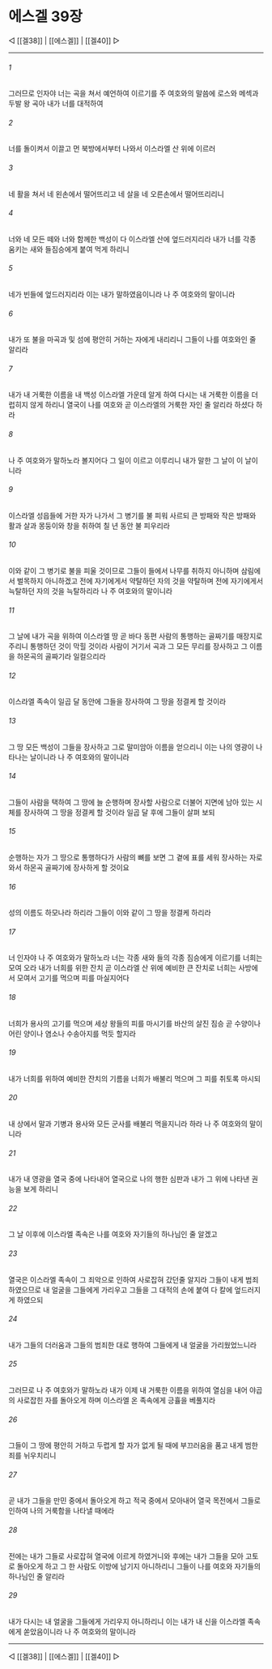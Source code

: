﻿# 에스겔 39장

◁ [[겔38]] | [[에스겔]] | [[겔40]] ▷
***

###### 1
그러므로 인자야 너는 곡을 쳐서 예언하여 이르기를 주 여호와의 말씀에 로스와 메섹과 두발 왕 곡아 내가 너를 대적하여

###### 2
너를 돌이켜서 이끌고 먼 북방에서부터 나와서 이스라엘 산 위에 이르러

###### 3
네 활을 쳐서 네 왼손에서 떨어뜨리고 네 살을 네 오른손에서 떨어뜨리리니

###### 4
너와 네 모든 떼와 너와 함께한 백성이 다 이스라엘 산에 엎드러지리라 내가 너를 각종 움키는 새와 들짐승에게 붙여 먹게 하리니

###### 5
네가 빈들에 엎드러지리라 이는 내가 말하였음이니라 나 주 여호와의 말이니라

###### 6
내가 또 불을 마곡과 및 섬에 평안히 거하는 자에게 내리리니 그들이 나를 여호와인 줄 알리라

###### 7
내가 내 거룩한 이름을 내 백성 이스라엘 가운데 알게 하여 다시는 내 거룩한 이름을 더럽히지 않게 하리니 열국이 나를 여호와 곧 이스라엘의 거룩한 자인 줄 알리라 하셨다 하라

###### 8
나 주 여호와가 말하노라 볼지어다 그 일이 이르고 이루리니 내가 말한 그 날이 이 날이니라

###### 9
이스라엘 성읍들에 거한 자가 나가서 그 병기를 불 피워 사르되 큰 방패와 작은 방패와 활과 살과 몽둥이와 창을 취하여 칠 년 동안 불 피우리라

###### 10
이와 같이 그 병기로 불을 피울 것이므로 그들이 들에서 나무를 취하지 아니하며 삼림에서 벌목하지 아니하겠고 전에 자기에게서 약탈하던 자의 것을 약탈하며 전에 자기에게서 늑탈하던 자의 것을 늑탈하리라 나 주 여호와의 말이니라

###### 11
그 날에 내가 곡을 위하여 이스라엘 땅 곧 바다 동편 사람의 통행하는 골짜기를 매장지로 주리니 통행하던 것이 막힐 것이라 사람이 거기서 곡과 그 모든 무리를 장사하고 그 이름을 하몬곡의 골짜기라 일컬으리라

###### 12
이스라엘 족속이 일곱 달 동안에 그들을 장사하여 그 땅을 정결케 할 것이라

###### 13
그 땅 모든 백성이 그들을 장사하고 그로 말미암아 이름을 얻으리니 이는 나의 영광이 나타나는 날이니라 나 주 여호와의 말이니라

###### 14
그들이 사람을 택하여 그 땅에 늘 순행하며 장사할 사람으로 더불어 지면에 남아 있는 시체를 장사하여 그 땅을 정결케 할 것이라 일곱 달 후에 그들이 살펴 보되

###### 15
순행하는 자가 그 땅으로 통행하다가 사람의 뼈를 보면 그 곁에 표를 세워 장사하는 자로 와서 하몬곡 골짜기에 장사하게 할 것이요

###### 16
성의 이름도 하모나라 하리라 그들이 이와 같이 그 땅을 정결케 하리라

###### 17
너 인자야 나 주 여호와가 말하노라 너는 각종 새와 들의 각종 짐승에게 이르기를 너희는 모여 오라 내가 너희를 위한 잔치 곧 이스라엘 산 위에 예비한 큰 잔치로 너희는 사방에서 모여서 고기를 먹으며 피를 마실지어다

###### 18
너희가 용사의 고기를 먹으며 세상 왕들의 피를 마시기를 바산의 살진 짐승 곧 수양이나 어린 양이나 염소나 수송아지를 먹듯 할지라

###### 19
내가 너희를 위하여 예비한 잔치의 기름을 너희가 배불리 먹으며 그 피를 취토록 마시되

###### 20
내 상에서 말과 기병과 용사와 모든 군사를 배불리 먹을지니라 하라 나 주 여호와의 말이니라

###### 21
내가 내 영광을 열국 중에 나타내어 열국으로 나의 행한 심판과 내가 그 위에 나타낸 권능을 보게 하리니

###### 22
그 날 이후에 이스라엘 족속은 나를 여호와 자기들의 하나님인 줄 알겠고

###### 23
열국은 이스라엘 족속이 그 죄악으로 인하여 사로잡혀 갔던줄 알지라 그들이 내게 범죄하였으므로 내 얼굴을 그들에게 가리우고 그들을 그 대적의 손에 붙여 다 칼에 엎드러지게 하였으되

###### 24
내가 그들의 더러움과 그들의 범죄한 대로 행하여 그들에게 내 얼굴을 가리웠었느니라

###### 25
그러므로 나 주 여호와가 말하노라 내가 이제 내 거룩한 이름을 위하여 열심을 내어 야곱의 사로잡힌 자를 돌아오게 하며 이스라엘 온 족속에게 긍휼을 베풀지라

###### 26
그들이 그 땅에 평안히 거하고 두렵게 할 자가 없게 될 때에 부끄러움을 품고 내게 범한 죄를 뉘우치리니

###### 27
곧 내가 그들을 만민 중에서 돌아오게 하고 적국 중에서 모아내어 열국 목전에서 그들로 인하여 나의 거룩함을 나타낼 때에라

###### 28
전에는 내가 그들로 사로잡혀 열국에 이르게 하였거니와 후에는 내가 그들을 모아 고토로 돌아오게 하고 그 한 사람도 이방에 남기지 아니하리니 그들이 나를 여호와 자기들의 하나님인 줄 알리라

###### 29
내가 다시는 내 얼굴을 그들에게 가리우지 아니하리니 이는 내가 내 신을 이스라엘 족속에게 쏟았음이니라 나 주 여호와의 말이니라

***
◁ [[겔38]] | [[에스겔]] | [[겔40]] ▷